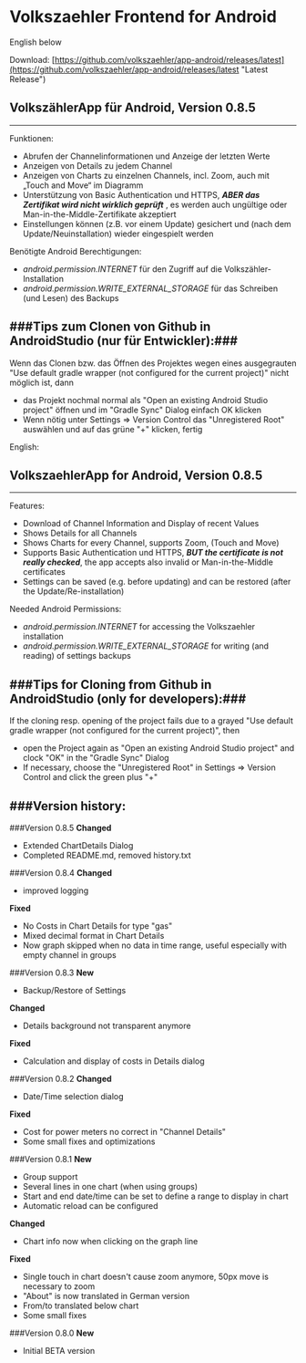 # Volkszaehler Frontend for Android 
English below

Download: [https://github.com/volkszaehler/app-android/releases/latest](https://github.com/volkszaehler/app-android/releases/latest "Latest Release")

## VolkszählerApp für Android, Version 0.8.5
---

Funktionen:  
  
- Abrufen der Channelinformationen und Anzeige der letzten Werte
- Anzeigen von Details zu jedem Channel
- Anzeigen von Charts zu einzelnen Channels, incl. Zoom, auch mit „Touch and Move“ im Diagramm
- Unterstützung von Basic Authentication und HTTPS, **_ABER das Zertifikat wird nicht wirklich geprüft_**   , es werden auch ungültige oder Man-in-the-Middle-Zertifikate akzeptiert
- Einstellungen können (z.B. vor einem Update) gesichert und (nach dem Update/Neuinstallation) wieder eingespielt werden

Benötigte Android Berechtigungen:  
- _android.permission.INTERNET_ für den Zugriff auf die Volkszähler-Installation  
- _android.permission.WRITE_EXTERNAL_STORAGE_ für das Schreiben (und Lesen) des Backups

###Tips zum Clonen von Github in AndroidStudio (nur für Entwickler):###
---

Wenn das Clonen bzw. das Öffnen des Projektes wegen eines ausgegrauten "Use default gradle wrapper (not configured for the current project)" nicht möglich ist, dann  
- das Projekt nochmal normal als "Open an existing Android Studio project" öffnen und im "Gradle Sync" Dialog einfach OK klicken  
- Wenn nötig unter Settings => Version Control das "Unregistered Root" auswählen und auf das grüne "+" klicken, fertig


English:
## VolkszaehlerApp for Android, Version 0.8.5
---

Features:  
  
- Download of Channel Information and Display of recent Values
- Shows Details for all Channels
- Shows Charts for every Channel, supports Zoom, (Touch and Move)
- Supports Basic Authentication und HTTPS, **_BUT the certificate is not really checked_**, the app accepts also invalid or Man-in-the-Middle certificates
- Settings can be saved (e.g. before updating) and can be restored (after the Update/Re-installation)

Needed Android Permissions:  
- _android.permission.INTERNET_ for accessing the Volkszaehler installation  
- _android.permission.WRITE_EXTERNAL_STORAGE_ for writing (and reading) of settings backups

###Tips for Cloning from Github in AndroidStudio (only for developers):###
---

If the cloning resp. opening of the project fails due to a grayed "Use default gradle wrapper (not configured for the current project)", then  
- open the Project again as "Open an existing Android Studio project" and clock "OK" in the "Gradle Sync" Dialog  
- If necessary, choose the "Unregistered Root" in Settings => Version Control and click the green plus "+" 


###Version history:
---

###Version 0.8.5
**Changed**  
 - Extended ChartDetails Dialog  
 - Completed README.md, removed history.txt 


###Version 0.8.4
**Changed**  
 - improved logging

**Fixed**  
 - No Costs in Chart Details for type "gas"  
 - Mixed decimal format in Chart Details  
 - Now graph skipped when no data in time range, useful especially with empty channel in groups  



###Version 0.8.3
**New**  
 - Backup/Restore of Settings

**Changed**  
 - Details background not transparent anymore

**Fixed**  
 - Calculation and display of costs in Details dialog



###Version 0.8.2
**Changed**  
 - Date/Time selection dialog

**Fixed**  
 - Cost for power meters no correct in "Channel Details"  
 - Some small fixes and optimizations



###Version 0.8.1
**New**
 - Group support  
 - Several lines in one chart (when using groups)  
 - Start and end date/time can be set to define a range to display in chart  
 - Automatic reload can be configured

**Changed**  
 - Chart info now when clicking on the graph line

**Fixed**  
 - Single touch in chart doesn't cause zoom anymore, 50px move is necessary to zoom  
 - "About" is now translated in German version  
 - From/to translated below chart  
 - Some small fixes



###Version 0.8.0
**New**  
 - Initial BETA version

